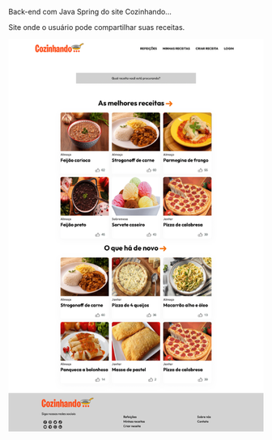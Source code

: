 Back-end com Java Spring do site Cozinhando...

Site onde o usuário pode compartilhar suas receitas.

![Imagem do Site](https://github.com/thomasdechen/Cozinhando-Back-end/blob/main/Site%20Cozinhando.png)

